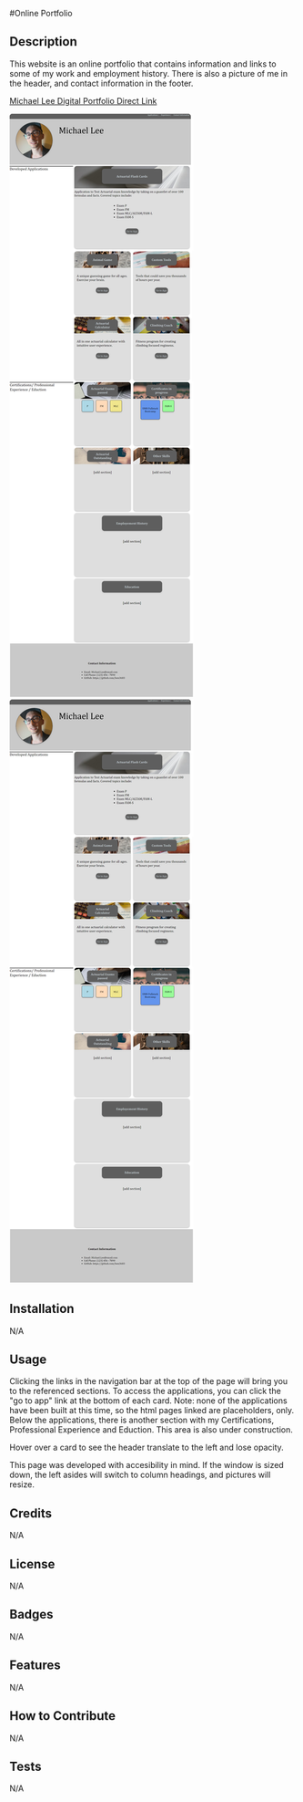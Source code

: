 #Online Portfolio

## Description

This website is an online portfolio that contains information and links to some of my work and employment history. There is also a picture of me in the header, and contact information in the footer.

[Michael Lee Digital Portfolio Direct Link](https://leex3683.github.io/Michael_Lee_Portfolio/)

![Michael Lee Digital Portfolio | Screenshot](PortfolioScreenshot.png)
![Alt text](PortfolioScreenshot.png)
## Installation

N/A

## Usage

Clicking the links in the navigation bar at the top of the page will bring you to the referenced sections.  To access the applications, you can click the "go to app" link at the bottom of each card. Note: none of the applications have been built at this time, so the html pages linked are placeholders, only.  Below the applications, there is another section with my Certifications, Professional Experience and Eduction. This area is also under construction.

Hover over a card to see the header translate to the left and lose opacity.

This page was developed with accesibility in mind. If the window is sized down, the left asides will switch to column headings, and pictures will resize.

## Credits

N/A

## License

N/A

## Badges

N/A

## Features

N/A

## How to Contribute

N/A

## Tests

N/A
